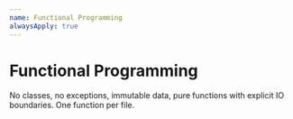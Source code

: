```yaml
---
name: Functional Programming
alwaysApply: true
---
```


# Functional Programming

No classes, no exceptions, immutable data, pure functions with explicit IO boundaries. One function per file.
